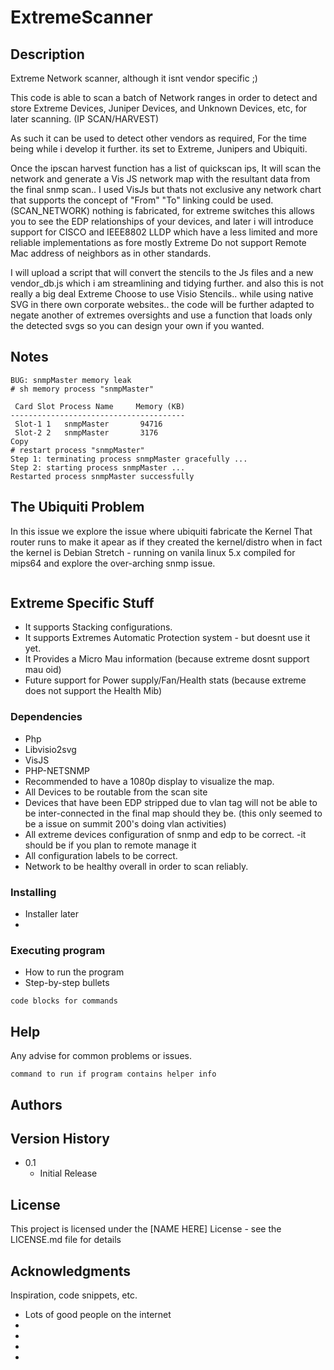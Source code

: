 # ExtremeScanner

## Description
Extreme Network scanner, although it isnt vendor specific ;)


This code is able to scan a batch of Network ranges in order to detect and store Extreme Devices, Juniper Devices, and Unknown Devices, etc, for later scanning.
(IP SCAN/HARVEST)

As such it can be used to detect other vendors as required, For the time being while i develop it further. its set to Extreme, Junipers and Ubiquiti.

Once the ipscan harvest function has a list of quickscan ips, It will scan the network and generate a Vis JS network map with the resultant data from the final snmp scan.. I used VisJs but thats not exclusive any network chart that supports the concept of "From" "To" linking could be used.
(SCAN_NETWORK)
nothing is fabricated, for extreme switches this allows you to see the EDP relationships of your devices, and later i will introduce support for CISCO and IEEE8802 LLDP which have a less limited and more reliable implementations as fore mostly Extreme Do not support Remote Mac address of neighbors as in other standards.

I will upload a script that will convert the stencils to the Js files and a new vendor_db.js which i am streamlining and tidying further.
and also this is not really a big deal Extreme Choose to use Visio Stencils.. while using native SVG in there own corporate websites.. the code will be further adapted to negate another of extremes oversights and use a function that loads only the detected svgs so you can design your own if you wanted.
## Notes
```
BUG: snmpMaster memory leak
# sh memory process "snmpMaster"

 Card Slot Process Name     Memory (KB)
---------------------------------------
 Slot-1 1   snmpMaster       94716           
 Slot-2 2   snmpMaster       3176
Copy
# restart process "snmpMaster"
Step 1: terminating process snmpMaster gracefully ...
Step 2: starting process snmpMaster ...
Restarted process snmpMaster successfully
```
## The Ubiquiti Problem
In this issue we explore the issue where ubiquiti fabricate the Kernel That router runs to make it apear as if they created the kernel/distro when in fact the kernel is Debian Stretch - running on vanila linux 5.x compiled for mips64 and explore the over-arching snmp issue.

```
```

## Extreme Specific Stuff
* It supports Stacking configurations. 
* It supports Extremes Automatic Protection system - but doesnt use it yet.
* It Provides a Micro Mau information (because extreme dosnt support mau oid)
* Future support for Power supply/Fan/Health stats (because extreme does not support the Health Mib)

### Dependencies

* Php
* Libvisio2svg
* VisJS
* PHP-NETSNMP
* Recommended to have a 1080p display to visualize the map.
* All Devices to be routable from the scan site
* Devices that have been EDP stripped due to vlan tag will not be able to be inter-connected in the final map should they be. (this only seemed to be a issue on summit 200's doing vlan activities)
* All extreme devices configuration of snmp and edp to be correct. -it should be if you plan to remote manage it
* All configuration labels to be correct.
* Network to be healthy overall in order to scan reliably.

### Installing

* Installer later
*

### Executing program

* How to run the program
* Step-by-step bullets
```
code blocks for commands
```

## Help

Any advise for common problems or issues.
```
command to run if program contains helper info
```

## Authors

## Version History

* 0.1
    * Initial Release

## License

This project is licensed under the [NAME HERE] License - see the LICENSE.md file for details

## Acknowledgments

Inspiration, code snippets, etc.
* Lots of good people on the internet
* 
* 
* 
* 



